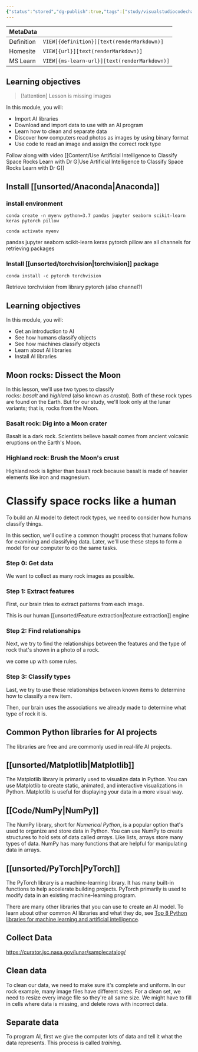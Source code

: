 ```yaml
---
{"status":"stored","dg-publish":true,"tags":["study/visualstudiocodechallenge"],"creation_date":"2024-05-10 11:11","definition":"undefined","ms-learn-url":"undefined","url":"undefined","aliases":null,"permalink":"/study/analyze-images-of-rocks-by-using-artificial-intelligence/","dgPassFrontmatter":true}
---
```



| MetaData   |                                              |
| ---------- | -------------------------------------------- |
| Definition | `VIEW[{definition}][text(renderMarkdown)]`   |
| Homesite   | `VIEW[{url}][text(renderMarkdown)]`          |
| MS Learn   | `VIEW[{ms-learn-url}][text(renderMarkdown)]` |
## Learning objectives

> [!attention]
> Lesson is missing images

In this module, you will:

- Import AI libraries
- Download and import data to use with an AI program
- Learn how to clean and separate data
- Discover how computers read photos as images by using binary format
- Use code to read an image and assign the correct rock type

Follow along with video [[Content/Use Artificial Intelligence to Classify Space Rocks Learn with Dr G\|Use Artificial Intelligence to Classify Space Rocks Learn with Dr G]]


## Install [[unsorted/Anaconda\|Anaconda]]
### install environment
```shell
conda create -n myenv python=3.7 pandas jupyter seaborn scikit-learn keras pytorch pillow

conda activate myenv

```

pandas jupyter seaborn scikit-learn keras pytorch pillow are all channels for retrieving packages
### Install [[unsorted/torchvision\|torchvision]] package
```
conda install -c pytorch torchvision
```

Retrieve torchvision from library pytorch (also channel?)

## Learning objectives

In this module, you will:

- Get an introduction to AI
- See how humans classify objects
- See how machines classify objects
- Learn about AI libraries
- Install AI libraries

## Moon rocks: Dissect the Moon

In this lesson, we'll use two types to classify rocks: _basalt_ and _highland_ (also known as _crustal_). Both of these rock types are found on the Earth. But for our study, we'll look only at the lunar variants; that is, rocks from the Moon.

### Basalt rock: Dig into a Moon crater

Basalt is a dark rock. Scientists believe basalt comes from ancient volcanic eruptions on the Earth's Moon.

### Highland rock: Brush the Moon's crust

Highland rock is lighter than basalt rock because basalt is made of heavier elements like iron and magnesium.

# Classify space rocks like a human



To build an AI model to detect rock types, we need to consider how humans classify things.

In this section, we'll outline a common thought process that humans follow for examining and classifying data. Later, we'll use these steps to form a model for our computer to do the same tasks.

### Step 0: Get data

We want to collect as many rock images as possible. 
### Step 1: Extract features

First, our brain tries to extract patterns from each image.

This is our human [[unsorted/Feature extraction\|feature extraction]] engine
### Step 2: Find relationships

Next, we try to find the relationships between the features and the type of rock that's shown in a photo of a rock.

we come up with some rules.

### Step 3: Classify types

Last, we try to use these relationships between known items to determine how to classify a new item.

Then, our brain uses the associations we already made to determine what type of rock it is.


## Common Python libraries for AI projects

The libraries are free and are commonly used in real-life AI projects.

## [[unsorted/Matplotlib\|Matplotlib]]

The Matplotlib library is primarily used to visualize data in Python. You can use Matplotlib to create static, animated, and interactive visualizations in Python. Matplotlib is useful for displaying your data in a more visual way.

## [[Code/NumPy\|NumPy]]

The NumPy library, short for _Numerical Python_, is a popular option that's used to organize and store data in Python. You can use NumPy to create structures to hold sets of data called _arrays_. Like lists, arrays store many types of data. NumPy has many functions that are helpful for manipulating data in arrays.

## [[unsorted/PyTorch\|PyTorch]]

The PyTorch library is a machine-learning library. It has many built-in functions to help accelerate building projects. PyTorch primarily is used to modify data in an existing machine-learning program.

There are many other libraries that you can use to create an AI model. To learn about other common AI libraries and what they do, see [Top 8 Python libraries for machine learning and artificial intelligence](https://hackernoon.com/top-8-python-libraries-for-machine-learning-and-artificial-intelligence-y08id3031).


## Collect Data
https://curator.jsc.nasa.gov/lunar/samplecatalog/

## Clean data

To clean our data, we need to make sure it's complete and uniform. In our rock example, many image files have different sizes. For a clean set, we need to resize every image file so they're all same size. We might have to fill in cells where data is missing, and delete rows with incorrect data.

## Separate data

To program AI, first we give the computer lots of data and tell it what the data represents. This process is called _training_.

